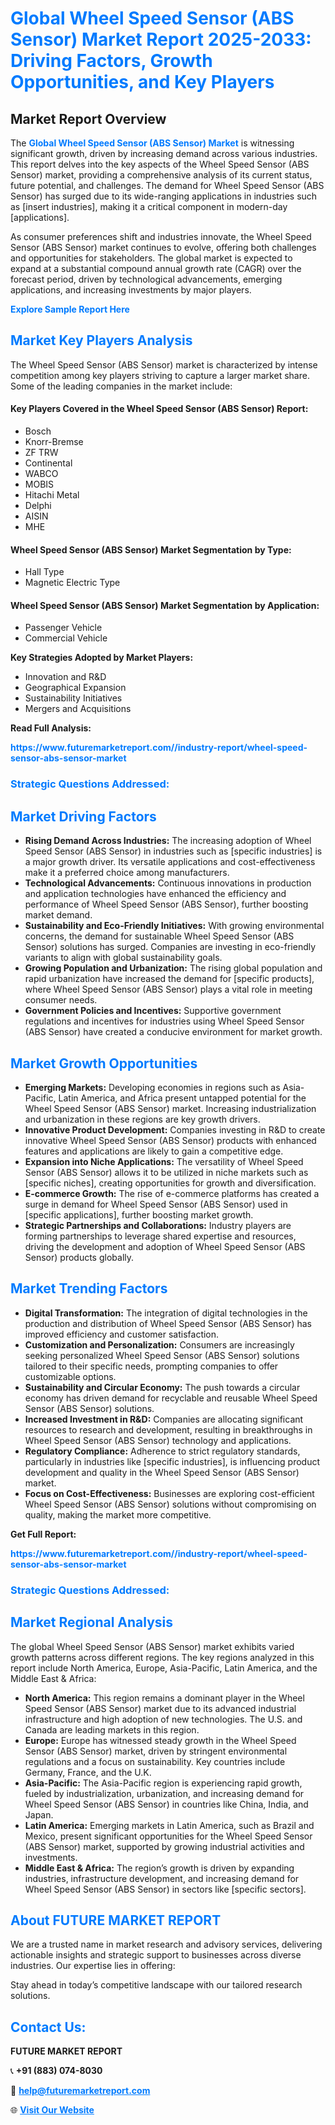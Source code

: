 <h1 style="color: #007BFF;">Global Wheel Speed Sensor (ABS Sensor) Market Report 2025-2033: Driving Factors, Growth Opportunities, and Key Players</h1>

<section id="overview">
<h2>Market Report Overview</h2>
<p>The <a href="https://www.futuremarketreport.com//industry-report/wheel-speed-sensor-abs-sensor-market" style="color: #007BFF; text-decoration: none;"><strong>Global Wheel Speed Sensor (ABS Sensor) Market</strong></a> is witnessing significant growth, driven by increasing demand across various industries. This report delves into the key aspects of the Wheel Speed Sensor (ABS Sensor) market, providing a comprehensive analysis of its current status, future potential, and challenges. The demand for Wheel Speed Sensor (ABS Sensor) has surged due to its wide-ranging applications in industries such as [insert industries], making it a critical component in modern-day [applications].</p>
<p>As consumer preferences shift and industries innovate, the Wheel Speed Sensor (ABS Sensor) market continues to evolve, offering both challenges and opportunities for stakeholders. The global market is expected to expand at a substantial compound annual growth rate (CAGR) over the forecast period, driven by technological advancements, emerging applications, and increasing investments by major players.</p>
</section>

<section id="overview">
<p><a href="https://www.futuremarketreport.com//request-sample/reportId=81794" style="color: #007BFF; text-decoration: none;"><strong>Explore Sample Report Here</strong></a></p>
</section>

<section id="key-players">
<h2 style="color: #007BFF;">Market Key Players Analysis</h2>
<p>The Wheel Speed Sensor (ABS Sensor) market is characterized by intense competition among key players striving to capture a larger market share. Some of the leading companies in the market include:</p>
<h4>Key Players Covered in the Wheel Speed Sensor (ABS Sensor) Report:</h4>
<ul><li>Bosch</li><li>Knorr-Bremse</li><li>ZF TRW</li><li>Continental</li><li>WABCO</li><li>MOBIS</li><li>Hitachi Metal</li><li>Delphi</li><li>AISIN</li><li>MHE</li></ul>
<h4>Wheel Speed Sensor (ABS Sensor) Market Segmentation by Type:</h4>
<ul><li>Hall Type</li><li>Magnetic Electric Type</li></ul>

<h4>Wheel Speed Sensor (ABS Sensor) Market Segmentation by Application:</h4>
<ul><li>Passenger Vehicle</li><li>Commercial Vehicle</li></ul>
<p><strong>Key Strategies Adopted by Market Players:</strong></p>
<ul>
<li>Innovation and R&D</li>
<li>Geographical Expansion</li>
<li>Sustainability Initiatives</li>
<li>Mergers and Acquisitions</li>
</ul>
</section>

<section>
<p><strong>Read Full Analysis: </strong></p><a href="https://www.futuremarketreport.com//industry-report/wheel-speed-sensor-abs-sensor-market" style="color: #007BFF; text-decoration: none;"><strong>https://www.futuremarketreport.com//industry-report/wheel-speed-sensor-abs-sensor-market</strong></a>
<h3 style="color: #007BFF;">Strategic Questions Addressed:</h3>
</section>

<section id="driving-factors">
<h2 style="color: #007BFF;">Market Driving Factors</h2>
<ul>
<li><strong>Rising Demand Across Industries:</strong> The increasing adoption of Wheel Speed Sensor (ABS Sensor) in industries such as [specific industries] is a major growth driver. Its versatile applications and cost-effectiveness make it a preferred choice among manufacturers.</li>
<li><strong>Technological Advancements:</strong> Continuous innovations in production and application technologies have enhanced the efficiency and performance of Wheel Speed Sensor (ABS Sensor), further boosting market demand.</li>
<li><strong>Sustainability and Eco-Friendly Initiatives:</strong> With growing environmental concerns, the demand for sustainable Wheel Speed Sensor (ABS Sensor) solutions has surged. Companies are investing in eco-friendly variants to align with global sustainability goals.</li>
<li><strong>Growing Population and Urbanization:</strong> The rising global population and rapid urbanization have increased the demand for [specific products], where Wheel Speed Sensor (ABS Sensor) plays a vital role in meeting consumer needs.</li>
<li><strong>Government Policies and Incentives:</strong> Supportive government regulations and incentives for industries using Wheel Speed Sensor (ABS Sensor) have created a conducive environment for market growth.</li>
</ul>
</section>

<section id="growth-opportunities">
<h2 style="color: #007BFF;">Market Growth Opportunities</h2>
<ul>
<li><strong>Emerging Markets:</strong> Developing economies in regions such as Asia-Pacific, Latin America, and Africa present untapped potential for the Wheel Speed Sensor (ABS Sensor) market. Increasing industrialization and urbanization in these regions are key growth drivers.</li>
<li><strong>Innovative Product Development:</strong> Companies investing in R&D to create innovative Wheel Speed Sensor (ABS Sensor) products with enhanced features and applications are likely to gain a competitive edge.</li>
<li><strong>Expansion into Niche Applications:</strong> The versatility of Wheel Speed Sensor (ABS Sensor) allows it to be utilized in niche markets such as [specific niches], creating opportunities for growth and diversification.</li>
<li><strong>E-commerce Growth:</strong> The rise of e-commerce platforms has created a surge in demand for Wheel Speed Sensor (ABS Sensor) used in [specific applications], further boosting market growth.</li>
<li><strong>Strategic Partnerships and Collaborations:</strong> Industry players are forming partnerships to leverage shared expertise and resources, driving the development and adoption of Wheel Speed Sensor (ABS Sensor) products globally.</li>
</ul>
</section>

<section id="trending-factors">
<h2 style="color: #007BFF;">Market Trending Factors</h2>
<ul>
<li><strong>Digital Transformation:</strong> The integration of digital technologies in the production and distribution of Wheel Speed Sensor (ABS Sensor) has improved efficiency and customer satisfaction.</li>
<li><strong>Customization and Personalization:</strong> Consumers are increasingly seeking personalized Wheel Speed Sensor (ABS Sensor) solutions tailored to their specific needs, prompting companies to offer customizable options.</li>
<li><strong>Sustainability and Circular Economy:</strong> The push towards a circular economy has driven demand for recyclable and reusable Wheel Speed Sensor (ABS Sensor) solutions.</li>
<li><strong>Increased Investment in R&D:</strong> Companies are allocating significant resources to research and development, resulting in breakthroughs in Wheel Speed Sensor (ABS Sensor) technology and applications.</li>
<li><strong>Regulatory Compliance:</strong> Adherence to strict regulatory standards, particularly in industries like [specific industries], is influencing product development and quality in the Wheel Speed Sensor (ABS Sensor) market.</li>
<li><strong>Focus on Cost-Effectiveness:</strong> Businesses are exploring cost-efficient Wheel Speed Sensor (ABS Sensor) solutions without compromising on quality, making the market more competitive.</li>
</ul>
</section>

<section>
<p><strong>Get Full Report: </strong></p><a href="https://www.futuremarketreport.com//industry-report/wheel-speed-sensor-abs-sensor-market" style="color: #007BFF; text-decoration: none;"><strong>https://www.futuremarketreport.com//industry-report/wheel-speed-sensor-abs-sensor-market</strong></a>
<h3 style="color: #007BFF;">Strategic Questions Addressed:</h3>
</section>


<section id="regional-analysis">
<h2 style="color: #007BFF;">Market Regional Analysis</h2>
<p>The global Wheel Speed Sensor (ABS Sensor) market exhibits varied growth patterns across different regions. The key regions analyzed in this report include North America, Europe, Asia-Pacific, Latin America, and the Middle East & Africa:</p>
<ul>
<li><strong>North America:</strong> This region remains a dominant player in the Wheel Speed Sensor (ABS Sensor) market due to its advanced industrial infrastructure and high adoption of new technologies. The U.S. and Canada are leading markets in this region.</li>
<li><strong>Europe:</strong> Europe has witnessed steady growth in the Wheel Speed Sensor (ABS Sensor) market, driven by stringent environmental regulations and a focus on sustainability. Key countries include Germany, France, and the U.K.</li>
<li><strong>Asia-Pacific:</strong> The Asia-Pacific region is experiencing rapid growth, fueled by industrialization, urbanization, and increasing demand for Wheel Speed Sensor (ABS Sensor) in countries like China, India, and Japan.</li>
<li><strong>Latin America:</strong> Emerging markets in Latin America, such as Brazil and Mexico, present significant opportunities for the Wheel Speed Sensor (ABS Sensor) market, supported by growing industrial activities and investments.</li>
<li><strong>Middle East & Africa:</strong> The region’s growth is driven by expanding industries, infrastructure development, and increasing demand for Wheel Speed Sensor (ABS Sensor) in sectors like [specific sectors].</li>
</ul>
</section>

<footer>
<h2 style="color: #007BFF;">About FUTURE MARKET REPORT</h2>
<p>We are a trusted name in market research and advisory services, delivering actionable insights and strategic support to businesses across diverse industries. Our expertise lies in offering:</p>

<p>Stay ahead in today’s competitive landscape with our tailored research solutions.</p>

<h2 style="color: #007BFF;">Contact Us:</h2>
<p><strong>FUTURE MARKET REPORT</strong></p>
<p>📞 <strong>+91 (883) 074-8030</strong></p>
<p>📧 <strong><a href="mailto:help@futuremarketreport.com" style="color: #007BFF;">help@futuremarketreport.com</a></strong></p>
<p>🌐 <strong><a href="https://www.futuremarketreport.com/" style="color: #007BFF;">Visit Our Website</a></strong></p>
</footer>